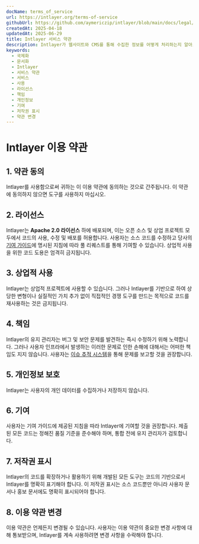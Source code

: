 ```yaml
---
docName: terms_of_service
url: https://intlayer.org/terms-of-service
githubUrl: https://github.com/aymericzip/intlayer/blob/main/docs/legal/ko/terms_of_service.md
createdAt: 2025-04-18
updatedAt: 2025-06-29
title: Intlayer 서비스 약관
description: Intlayer가 웹사이트와 CMS를 통해 수집한 정보를 어떻게 처리하는지 알아보세요. 다양한 형식과 사용 사례를 이해하려면 문서를 참조하세요.
keywords:
  - 국제화
  - 문서화
  - Intlayer
  - 서비스 약관
  - 서비스
  - 사용
  - 라이선스
  - 책임
  - 개인정보
  - 기여
  - 저작권 표시
  - 약관 변경
---
```


# Intlayer 이용 약관

## 1. 약관 동의

Intlayer를 사용함으로써 귀하는 이 이용 약관에 동의하는 것으로 간주됩니다. 이 약관에 동의하지 않으면 도구를 사용하지 마십시오.

## 2. 라이선스

Intlayer는 **Apache 2.0 라이선스** 하에 배포되며, 이는 오픈 소스 및 상업 프로젝트 모두에서 코드의 사용, 수정 및 배포를 허용합니다. 사용자는 소스 코드를 수정하고 당사의 [기여 가이드](https://github.com/aymericzip/intlayer/blob/main/CONTRIBUTING.md)에 명시된 지침에 따라 풀 리퀘스트를 통해 기여할 수 있습니다. 상업적 사용을 위한 코드 도용은 엄격히 금지됩니다.

## 3. 상업적 사용

Intlayer는 상업적 프로젝트에 사용할 수 있습니다. 그러나 Intlayer를 기반으로 하여 상당한 변형이나 실질적인 가치 추가 없이 직접적인 경쟁 도구를 만드는 목적으로 코드를 재사용하는 것은 금지됩니다.

## 4. 책임

Intlayer의 유지 관리자는 버그 및 보안 문제를 발견하는 즉시 수정하기 위해 노력합니다. 그러나 사용자 인프라에서 발생하는 이러한 문제로 인한 손해에 대해서는 어떠한 책임도 지지 않습니다. 사용자는 [이슈 추적 시스템](https://github.com/aymericzip/intlayer/issues)을 통해 문제를 보고할 것을 권장합니다.

## 5. 개인정보 보호

Intlayer는 사용자의 개인 데이터를 수집하거나 저장하지 않습니다.

## 6. 기여

사용자는 기여 가이드에 제공된 지침을 따라 Intlayer에 기여할 것을 권장합니다. 제출된 모든 코드는 정해진 품질 기준을 준수해야 하며, 통합 전에 유지 관리자가 검토합니다.

## 7. 저작권 표시

Intlayer의 코드를 확장하거나 활용하기 위해 개발된 모든 도구는 코드의 기반으로서 Intlayer를 명확히 표기해야 합니다. 이 저작권 표시는 소스 코드뿐만 아니라 사용자 문서나 홍보 문서에도 명확히 표시되어야 합니다.

## 8. 이용 약관 변경

이용 약관은 언제든지 변경될 수 있습니다. 사용자는 이용 약관의 중요한 변경 사항에 대해 통보받으며, Intlayer를 계속 사용하려면 변경 사항을 수락해야 합니다.
